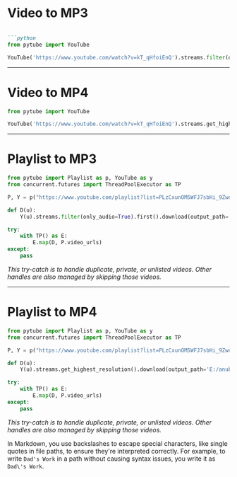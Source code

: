 # Video to MP3
```markdown

```python
from pytube import YouTube

YouTube('https://www.youtube.com/watch?v=kT_qHfoiEnQ').streams.filter(only_audio=True).first().download(filename='audio.mp3', output_path='E:/anubhav/Premiere Pro/Projects/Dad\'s Work/')
```

---

# Video to MP4

```python
from pytube import YouTube

YouTube('https://www.youtube.com/watch?v=kT_qHfoiEnQ').streams.get_highest_resolution().download(filename='video.mp4', output_path='E:/anubhav/Premiere Pro/Projects/Dad\'s Work/songs/')
```

---

# Playlist to MP3

```python
from pytube import Playlist as p, YouTube as y
from concurrent.futures import ThreadPoolExecutor as TP

P, Y = p("https://www.youtube.com/playlist?list=PLzCxunOM5WFJ7sbHi_9Zwq2xOwtkYeZlx"), y

def D(u): 
    Y(u).streams.filter(only_audio=True).first().download(output_path='E:/anubhav/Premiere Pro/Projects/Dad\'s Work/songs/')

try:
    with TP() as E: 
        E.map(D, P.video_urls)
except:
    pass
```

*This try-catch is to handle duplicate, private, or unlisted videos. Other handles are also managed by skipping those videos.*

---

# Playlist to MP4

```python
from pytube import Playlist as p, YouTube as y
from concurrent.futures import ThreadPoolExecutor as TP

P, Y = p("https://www.youtube.com/playlist?list=PLzCxunOM5WFJ7sbHi_9Zwq2xOwtkYeZlx"), y

def D(u): 
    Y(u).streams.get_highest_resolution().download(output_path='E:/anubhav/Premiere Pro/Projects/Dad\'s Work/songs/')

try:
    with TP() as E: 
        E.map(D, P.video_urls)
except:
    pass
```

*This try-catch is to handle duplicate, private, or unlisted videos. Other handles are also managed by skipping those videos.*


In Markdown, you use backslashes to escape special characters, like single quotes in file paths, to ensure they're interpreted correctly. For example, to write `Dad's Work` in a path without causing syntax issues, you write it as `Dad\'s Work`.